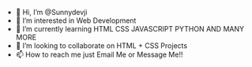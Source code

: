 - 👋 Hi, I’m @Sunnydevji
- 👀 I’m interested in Web Development
- 🌱 I’m currently learning HTML CSS JAVASCRIPT PYTHON AND MANY MORE
- 💞️ I’m looking to collaborate on HTML + CSS Projects
- 📫 How to reach me just Email Me or Message Me!!

<!---
Sunnydevji/Sunnydevji is a ✨ special ✨ repository because its `README.md` (this file) appears on your GitHub profile.
You can click the Preview link to take a look at your changes.
--->
